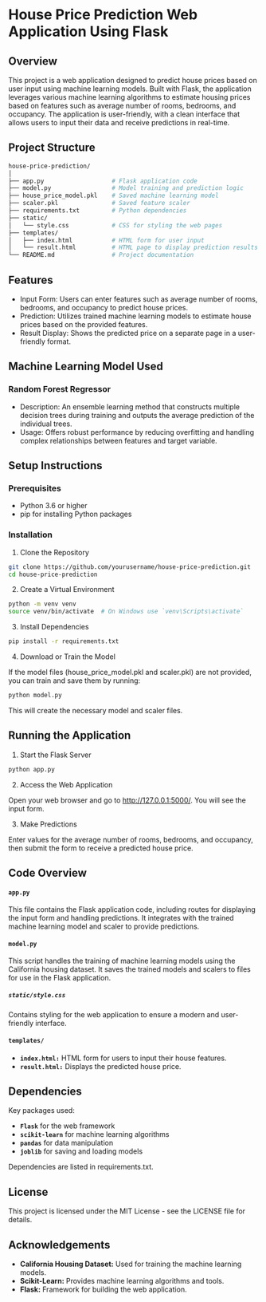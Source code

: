 # House Price Prediction Web Application Using Flask

## Overview
This project is a web application designed to predict house prices based on user input using machine learning models. Built with Flask, the application leverages various machine learning algorithms to estimate housing prices based on features such as average number of rooms, bedrooms, and occupancy. The application is user-friendly, with a clean interface that allows users to input their data and receive predictions in real-time.

## Project Structure
```bash
house-price-prediction/
│
├── app.py                   # Flask application code
├── model.py                 # Model training and prediction logic
├── house_price_model.pkl    # Saved machine learning model
├── scaler.pkl               # Saved feature scaler
├── requirements.txt         # Python dependencies
├── static/
│   └── style.css            # CSS for styling the web pages
├── templates/
│   ├── index.html           # HTML form for user input
│   └── result.html          # HTML page to display prediction results
└── README.md                # Project documentation
```

## Features
- Input Form: Users can enter features such as average number of rooms, bedrooms, and occupancy to predict house prices.
- Prediction: Utilizes trained machine learning models to estimate house prices based on the provided features.
- Result Display: Shows the predicted price on a separate page in a user-friendly format.

## Machine Learning Model Used
### Random Forest Regressor
- Description: An ensemble learning method that constructs multiple decision trees during training and outputs the average prediction of the individual trees.
- Usage: Offers robust performance by reducing overfitting and handling complex relationships between features and target variable.

## Setup Instructions
### Prerequisites
- Python 3.6 or higher
- pip for installing Python packages

### Installation
1. Clone the Repository
```bash
git clone https://github.com/yourusername/house-price-prediction.git
cd house-price-prediction
```
2. Create a Virtual Environment
```bash
python -m venv venv
source venv/bin/activate  # On Windows use `venv\Scripts\activate`
```
3. Install Dependencies
```bash
pip install -r requirements.txt
```
4. Download or Train the Model

If the model files (house_price_model.pkl and scaler.pkl) are not provided, you can train and save them by running:

```bash
python model.py
```

This will create the necessary model and scaler files.

## Running the Application
1. Start the Flask Server
```bash
python app.py
```

2. Access the Web Application

Open your web browser and go to http://127.0.0.1:5000/. You will see the input form.

3. Make Predictions

Enter values for the average number of rooms, bedrooms, and occupancy, then submit the form to receive a predicted house price.

## Code Overview
#### `app.py`

This file contains the Flask application code, including routes for displaying the input form and handling predictions. It integrates with the trained machine learning model and scaler to provide predictions.

#### `model.py`

This script handles the training of machine learning models using the California housing dataset. It saves the trained models and scalers to files for use in the Flask application.

##### `static/style.css`

Contains styling for the web application to ensure a modern and user-friendly interface.

#### `templates/`
- **`index.html:`** HTML form for users to input their house features.
- **`result.html:`** Displays the predicted house price.

## Dependencies
Key packages used:

- **`Flask`** for the web framework
- **`scikit-learn`** for machine learning algorithms
- **`pandas`** for data manipulation
- **`joblib`** for saving and loading models
  
Dependencies are listed in requirements.txt.

## License
This project is licensed under the MIT License - see the LICENSE file for details.

## Acknowledgements
- **California Housing Dataset:** Used for training the machine learning models.
- **Scikit-Learn:** Provides machine learning algorithms and tools.
- **Flask:** Framework for building the web application.
